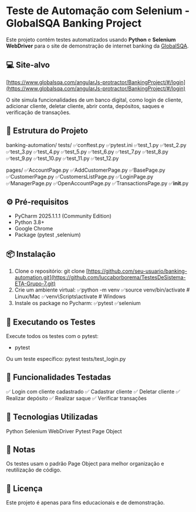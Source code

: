 # Teste de Automação com Selenium - GlobalSQA Banking Project

Este projeto contém testes automatizados usando **Python** e **Selenium WebDriver** para o site de demonstração de internet banking da [GlobalSQA](https://www.globalsqa.com/angularJs-protractor/BankingProject/#/login).

## 💻 Site-alvo

[https://www.globalsqa.com/angularJs-protractor/BankingProject/#/login](https://www.globalsqa.com/angularJs-protractor/BankingProject/#/login)

O site simula funcionalidades de um banco digital, como login de cliente, adicionar cliente, deletar cliente, abrir conta, depósitos, saques e verificação de transações.

## 📂 Estrutura do Projeto

banking-automation/
tests/
✅conftest.py
✅pytest.ini
✅test_1.py
✅test_2.py
✅test_3.py
✅test_4.py
✅test_5.py
✅test_6.py
✅test_7.py
✅test_8.py
✅test_9.py
✅test_10.py
✅test_11.py
✅test_12.py

pages/
✅AccountPage.py
✅AddCustomerPage.py
✅BasePage.py
✅CustomerPage.py
✅CustomersListPage.py
✅LoginPage.py
✅ManagerPage.py
✅OpenAccountPage.py
✅TransactionsPage.py
✅__init__.py


## ⚙️ Pré-requisitos

- PyCharm 2025.1.1.1 (Community Edition)
- Python 3.8+
- Google Chrome
- Package (pytest ,selenium)

## 📦 Instalação

1. Clone o repositório:
   git clone [https://github.com/seu-usuario/banking-automation.git](https://github.com/luccaborborema/TestesDeSistema-ETA-Grupo-7.git)
2. Crie um ambiente virtual:
✅python -m venv
✅source venv/bin/activate  # Linux/Mac
✅venv\Scripts\activate     # Windows
3. Instale os package no Pycharm:
✅pytest
✅selenium

## 🧪 Executando os Testes

Execute todos os testes com o pytest:
- pytest

Ou um teste específico:
pytest tests/test_login.py

## 🧱 Funcionalidades Testadas

✅ Login com cliente cadastrado
✅ Cadastrar cliente
✅ Deletar cliente
✅ Realizar depósito
✅ Realizar saque
✅ Verificar transações


## 🧰 Tecnologias Utilizadas

Python
Selenium WebDriver
Pytest
Page Object

## 📌 Notas

Os testes usam o padrão Page Object para melhor organização e reutilização de código.


## 📄 Licença
Este projeto é apenas para fins educacionais e de demonstração.








